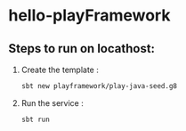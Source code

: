 # hello-playFramework

## Steps to run on locathost:  ##
 1. Create the template : 
     ```sh
    sbt new playframework/play-java-seed.g8
    ```
 2. Run the service : 
     ```sh
    sbt run
    ```
